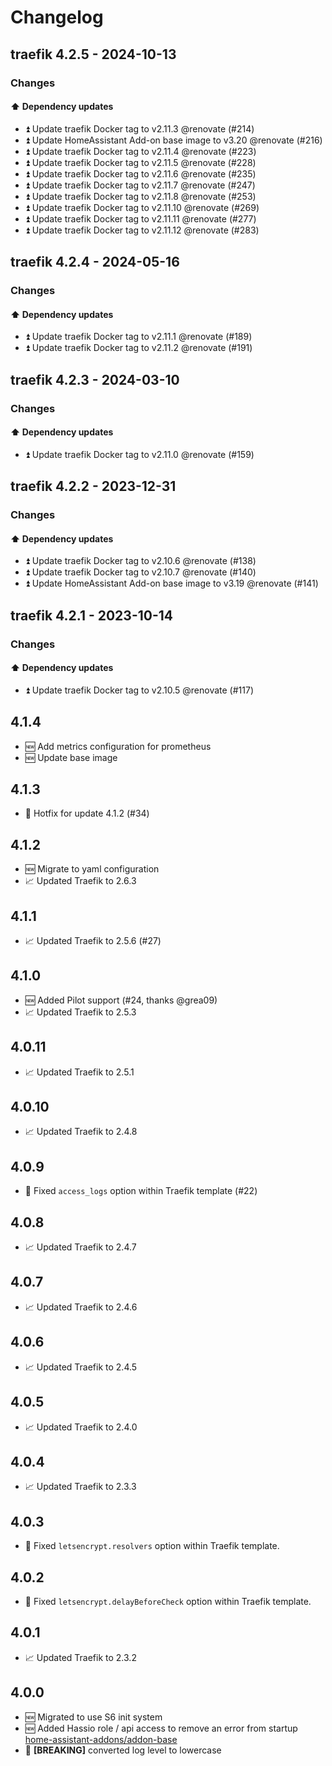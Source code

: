 # Changelog

## traefik 4.2.5 - 2024-10-13

### Changes

#### ⬆️ Dependency updates

- ⏫ Update traefik Docker tag to v2.11.3 @renovate (#214)
- ⏫ Update HomeAssistant Add-on base image to v3.20 @renovate (#216)
- ⏫ Update traefik Docker tag to v2.11.4 @renovate (#223)
- ⏫ Update traefik Docker tag to v2.11.5 @renovate (#228)
- ⏫ Update traefik Docker tag to v2.11.6 @renovate (#235)
- ⏫ Update traefik Docker tag to v2.11.7 @renovate (#247)
- ⏫ Update traefik Docker tag to v2.11.8 @renovate (#253)
- ⏫ Update traefik Docker tag to v2.11.10 @renovate (#269)
- ⏫ Update traefik Docker tag to v2.11.11 @renovate (#277)
- ⏫ Update traefik Docker tag to v2.11.12 @renovate (#283)

## traefik 4.2.4 - 2024-05-16

### Changes

#### ⬆️ Dependency updates

- ⏫ Update traefik Docker tag to v2.11.1 @renovate (#189)
- ⏫ Update traefik Docker tag to v2.11.2 @renovate (#191)

## traefik 4.2.3 - 2024-03-10

### Changes

#### ⬆️ Dependency updates

- ⏫ Update traefik Docker tag to v2.11.0 @renovate (#159)

## traefik 4.2.2 - 2023-12-31

### Changes

#### ⬆️ Dependency updates

- ⏫ Update traefik Docker tag to v2.10.6 @renovate (#138)
- ⏫ Update traefik Docker tag to v2.10.7 @renovate (#140)
- ⏫ Update HomeAssistant Add-on base image to v3.19 @renovate (#141)

## traefik 4.2.1 - 2023-10-14

### Changes

#### ⬆️ Dependency updates

- ⏫ Update traefik Docker tag to v2.10.5 @renovate (#117)

## 4.1.4

- 🆕 Add metrics configuration for prometheus
- 🆕 Update base image

## 4.1.3

- 🐞 Hotfix for update 4.1.2 (#34)

## 4.1.2

- 🆕 Migrate to yaml configuration
- 📈 Updated Traefik to 2.6.3

## 4.1.1

- 📈 Updated Traefik to 2.5.6 (#27)

## 4.1.0

- 🆕 Added Pilot support (#24, thanks @grea09)
- 📈 Updated Traefik to 2.5.3

## 4.0.11

- 📈 Updated Traefik to 2.5.1

## 4.0.10

- 📈 Updated Traefik to 2.4.8

## 4.0.9

- 🐞 Fixed `access_logs` option within Traefik template (#22)

## 4.0.8

- 📈 Updated Traefik to 2.4.7

## 4.0.7

- 📈 Updated Traefik to 2.4.6

## 4.0.6

- 📈 Updated Traefik to 2.4.5

## 4.0.5

- 📈 Updated Traefik to 2.4.0

## 4.0.4

- 📈 Updated Traefik to 2.3.3

## 4.0.3

- 🐞 Fixed `letsencrypt.resolvers` option within Traefik template.

## 4.0.2

- 🐞 Fixed `letsencrypt.delayBeforeCheck` option within Traefik template.

## 4.0.1

- 📈 Updated Traefik to 2.3.2

## 4.0.0

- 🆕 Migrated to use S6 init system
- 🆕 Added Hassio role / api access to remove an error from startup
  [home-assistant-addons/addon-base](https://github.com/home-assistant-addons/addon-base/issues/41)
- 🐞 **[BREAKING]** converted log level to lowercase
